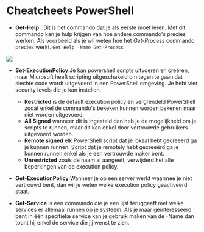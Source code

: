 # Cheatcheets PowerShell #

- **Get-Help** : Dit is het commando dat je als eerste moet leren. Met dit commando kan je hulp krijgen van hoe andere commando's precies werken. Als voorbeeld als je wil weten hoe het *Get-Process* commando precies werkt.
    `Get-Help -Name Get-Process`

![](https://github.com/HoGentTIN/ops3-g01/blob/master/weekrapport/img/PowerShell_Cheat_Get-Help.PNG?raw=true)

- **Set-ExecutionPolicy** Je kan powershell scripts uitvoeren en creëren, maar Microsoft heeft scripting uitgeschakeld om tegen te gaan dat slechte code wordt uitgevoerd in een PowerShell omgeving. Je hebt vier security levels die je kan instellen.
	- **Restricted** is de default execution policy en vergrendeld PowerShell zodat enkel de commando's bekeken kunnen worden bekenen maar niet worden uitgevoerd.
	- **All Signed** wanneer dit is ingesteld dan heb je de mogelijkheid om je scripts te runnen, maar dit kan enkel door vertrouwde gebruikers uitgevoerd worden.	
	- **Remote signed** elk PowerShell script dat je lokaal hebt gecreeërd ga je kunnen runnen. Script dat je remotely hebt gecreeërd ga je kunnen runnen enkel als je een vertrouwde maker bent.
	- **Unrestricted** zoals de naam al aangeeft, verwijderd het alle beperkingen van de  execution policy.
- **Get-ExecutionPolicy**
Wanneer je op een server werkt waarmee je niet vertrouwd bent, dan wil je weten welke execution policy geactiveerd staat.

- **Get-Service** is een commando die je een lijst teruggeeft met welke services er allemaal runnen op je systeem. Als je maar geïnteresseerd bent in één specifieke service kan je gebruik maken van de -Name dan toont hij enkel de service die jij wenst te zien.